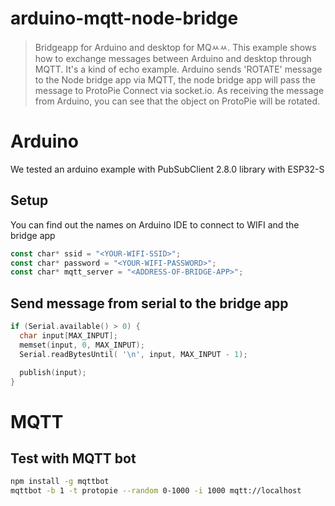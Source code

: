 # arduino-mqtt-node-bridge

> Bridgeapp for Arduino and desktop for MQㅆㅆ. This example shows how to exchange messages between Arduino and desktop through MQTT. It's a kind of echo example. Arduino sends 'ROTATE' message to the Node bridge app via MQTT, the node bridge app will pass the message to ProtoPie Connect via socket.io. As receiving the message from Arduino, you can see that the object on ProtoPie will be rotated.

# Arduino

We tested an arduino example with PubSubClient 2.8.0 library with ESP32-S

## Setup

You can find out the names on Arduino IDE to connect to WIFI and the bridge app

```js
const char* ssid = "<YOUR-WIFI-SSID>";
const char* password = "<YOUR-WIFI-PASSWORD>";
const char* mqtt_server = "<ADDRESS-OF-BRIDGE-APP>";
```

## Send message from serial to the bridge app

```c
if (Serial.available() > 0) {
  char input[MAX_INPUT];
  memset(input, 0, MAX_INPUT);
  Serial.readBytesUntil( '\n', input, MAX_INPUT - 1);

  publish(input);
}
```

# MQTT

## Test with MQTT bot

```sh
npm install -g mqttbot
mqttbot -b 1 -t protopie --random 0-1000 -i 1000 mqtt://localhost
```